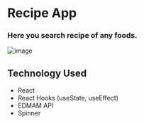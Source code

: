 # Recipe App
### Here you search recipe of any foods.

 <img src="https://i.ibb.co/LkG1z0W/recipe-app.png" alt="image" title="recipe app" />


## Technology Used
- React
- React Hooks (useState, useEffect)
- EDMAM API
- Spinner
